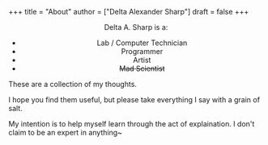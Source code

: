 +++
title = "About"
author = ["Delta Alexander Sharp"]
draft = false
+++

<style>.org-center { margin-left: auto; margin-right: auto; text-align: center; }</style>

<div class="org-center">

Delta A. Sharp is a:

-   Lab / Computer Technician
-   Programmer
-   Artist
-   ~~Mad Scientist~~

</div>

These are a collection of my thoughts.

I hope you find them useful, but please take
everything I say with a grain of salt.

My intention is to help myself learn through the
act of explaination.
I don't claim to be an expert in anything~